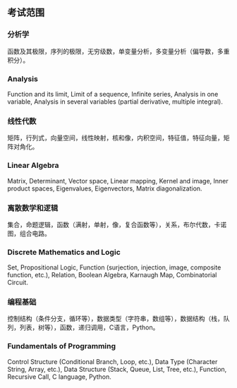 ## 考试范围

### 分析学
函数及其极限，序列的极限，无穷级数，单变量分析，多变量分析（偏导数，多重积分）。

### Analysis
Function and its limit, Limit of a sequence, Infinite series, Analysis in one variable, Analysis in several variables (partial derivative, multiple integral).

### 线性代数
矩阵，行列式，向量空间，线性映射，核和像，内积空间，特征值，特征向量，矩阵对角化。

### Linear Algebra
Matrix, Determinant, Vector space, Linear mapping, Kernel and image, Inner product spaces, Eigenvalues, Eigenvectors, Matrix diagonalization.

### 离散数学和逻辑
集合，命题逻辑，函数（满射，单射，像，复合函数等），关系，布尔代数，卡诺图，组合电路。

### Discrete Mathematics and Logic
Set, Propositional Logic, Function (surjection, injection, image, composite function, etc.), Relation, Boolean Algebra, Karnaugh Map, Combinatorial Circuit.

### 编程基础
控制结构（条件分支，循环等），数据类型（字符串，数组等），数据结构（栈，队列，列表，树等），函数，递归调用，C语言，Python。

### Fundamentals of Programming
Control Structure (Conditional Branch, Loop, etc.), Data Type (Character String, Array, etc.), Data Structure (Stack, Queue, List, Tree, etc.), Function, Recursive Call, C language, Python.
